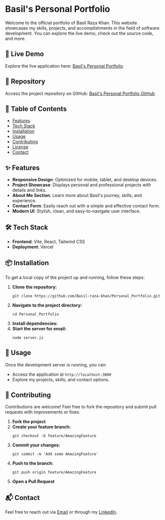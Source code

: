 <!DOCTYPE html>
<html lang="en">
<head>
    <meta charset="UTF-8">
    <meta name="viewport" content="width=device-width, initial-scale=1.0">
</head>
<body>
    <h1>Basil's Personal Portfolio</h1>
    <p>Welcome to the official portfolio of Basil Raza Khan. This website showcases my skills, projects, and accomplishments in the field of software development. You can explore the live demo, check out the source code, and more.</p>

  <h2>🚀 Live Demo</h2>
    <p>Explore the live application here: <a href="https://basil-personal-portfolio.vercel.app/">Basil's Personal Portfolio</a></p>

  <h2>📂 Repository</h2>
    <p>Access the project repository on GitHub: <a href="https://github.com/Basil-raza-khan/Personal_Portfolio">Basil's Personal Portfolio GitHub</a></p>

   <h2>📜 Table of Contents</h2>
    <ul>
        <li><a href="#features">Features</a></li>
        <li><a href="#tech-stack">Tech Stack</a></li>
        <li><a href="#installation">Installation</a></li>
        <li><a href="#usage">Usage</a></li>
        <li><a href="#contributing">Contributing</a></li>
        <li><a href="#license">License</a></li>
        <li><a href="#contact">Contact</a></li>
    </ul>

   <h2 id="features">✨ Features</h2>
    <ul>
        <li><strong>Responsive Design</strong>: Optimized for mobile, tablet, and desktop devices.</li>
        <li><strong>Project Showcase</strong>: Displays personal and professional projects with details and links.</li>
        <li><strong>About Me Section</strong>: Learn more about Basil's journey, skills, and experience.</li>
        <li><strong>Contact Form</strong>: Easily reach out with a simple and effective contact form.</li>
        <li><strong>Modern UI</strong>: Stylish, clean, and easy-to-navigate user interface.</li>
    </ul>

   <h2 id="tech-stack">🛠 Tech Stack</h2>
    <ul>
        <li><strong>Frontend</strong>: Vite, React, Tailwind CSS</li>
        <li><strong>Deployment</strong>: Vercel</li>
    </ul>

   <h2 id="installation">📦 Installation</h2>
    <p>To get a local copy of the project up and running, follow these steps:</p>
    <ol>
        <li><strong>Clone the repository:</strong>
            <pre><code>git clone https://github.com/Basil-raza-khan/Personal_Portfolio.git</code></pre>
        </li>
        <li><strong>Navigate to the project directory:</strong>
            <pre><code>cd Personal_Portfolio</code></pre>
        </li>
        <li><strong>Install dependencies:</strong>
        </li>
        <li><strong>Start the server for email:</strong>
            <pre><code>node server.js</code></pre>
        </li>
    </ol>

   <h2 id="usage">🚀 Usage</h2>
    <p>Once the development server is running, you can:</p>
    <ul>
        <li>Access the application at <code>http://localhost:3000</code></li>
        <li>Explore my projects, skills, and contact options.</li>
    </ul>

   <h2 id="contributing">🤝 Contributing</h2>
    <p>Contributions are welcome! Feel free to fork the repository and submit pull requests with improvements or fixes.</p>
    <ol>
        <li><strong>Fork the project</strong></li>
        <li><strong>Create your feature branch:</strong>
            <pre><code>git checkout -b feature/AmazingFeature</code></pre>
        </li>
        <li><strong>Commit your changes:</strong>
            <pre><code>git commit -m 'Add some AmazingFeature'</code></pre>
        </li>
        <li><strong>Push to the branch:</strong>
            <pre><code>git push origin feature/AmazingFeature</code></pre>
        </li>
        <li><strong>Open a Pull Request</strong></li>
    </ol>

   <h2 id="contact">📬 Contact</h2>
    <p>Feel free to reach out via <a href="mailto:basil.razakhan@example.com">Email</a> or through my <a href="https://www.linkedin.com/in/basil-raza-khan">LinkedIn</a>.</p>
</body>
</html>
